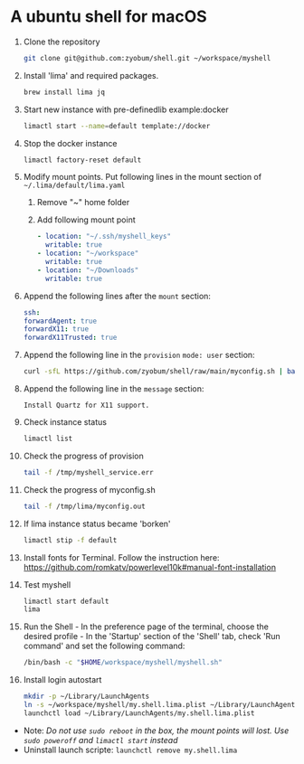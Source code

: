 # A ubuntu shell for macOS

1. Clone the repository
   ```sh
   git clone git@github.com:zyobum/shell.git ~/workspace/myshell
   ```
1. Install 'lima' and required packages.
   ```sh
   brew install lima jq
   ```
1. Start new instance with pre-definedlib example:docker
   ```sh
   limactl start --name=default template://docker
   ```
1. Stop the docker instance
   ```sh
   limactl factory-reset default
   ```
1. Modify mount points. Put following lines in the mount section of `~/.lima/default/lima.yaml`

   1. Remove "~" home folder

   1. Add following mount point
      ```yaml
      - location: "~/.ssh/myshell_keys"
        writable: true
      - location: "~/workspace"
        writable: true
      - location: "~/Downloads"
        writable: true
      ```
1. Append the following lines after the `mount` section:
   ```yaml
   ssh:
   forwardAgent: true
   forwardX11: true
   forwardX11Trusted: true
   ```
1. Append the following line in the `provision` `mode: user` section:
   ```sh
   curl -sfL https://github.com/zyobum/shell/raw/main/myconfig.sh | bash -s - > /tmp/lima/myconfig.out 2>&1
   ```
1. Append the following line in the `message` section:
   ```
   Install Quartz for X11 support.
   ```
1. Check instance status
   ```sh
   limactl list
   ```
1. Check the progress of provision
   ```sh
   tail -f /tmp/myshell_service.err
   ```
1. Check the progress of myconfig.sh
   ```sh
   tail -f /tmp/lima/myconfig.out
   ```
1. If lima instance status became 'borken'
   ```sh
   limactl stip -f default
   ```
1. Install fonts for Terminal. Follow the instruction here: <https://github.com/romkatv/powerlevel10k#manual-font-installation>
1. Test myshell
   ```sh
   limactl start default
   lima
   ```

1. Run the Shell - In the preference page of the terminal, choose the desired profile - In the 'Startup' section of the 'Shell' tab, check 'Run command' and set the following command:
   ```sh
   /bin/bash -c "$HOME/workspace/myshell/myshell.sh"
   ```
1. Install login autostart
   ```sh
   mkdir -p ~/Library/LaunchAgents
   ln -s ~/workspace/myshell/my.shell.lima.plist ~/Library/LaunchAgents/
   launchctl load ~/Library/LaunchAgents/my.shell.lima.plist
   ```

+ Note: _Do not use `sudo reboot` in the box, the mount points will lost. Use `sudo poweroff` and `limactl start` instead_
+ Uninstall launch scripte: `launchctl remove my.shell.lima`
